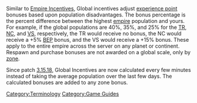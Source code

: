 Similar to [Empire Incentives](Empire_Incentives.md), Global
incentives adjust [experience point](BEP.md) bonuses based upon
population disadvantages. The bonus percentage is the percent difference
between the highest [empire](empire.md) population and yours.
For example, if the global populations are 40%, 35%, and 25% for the
[TR](Terran_Republic.md), [NC](New_Conglomerate.md), and [VS](Vanu_Sovereignty.md),
respectively, the TR would receive no bonus, the NC would receive a +5%
[BEP](BEP.md) bonus, and the VS would receive a +15% bonus.
These apply to the entire empire across the server on any planet or
continent. Respawn and purchase bonuses are not awarded on a global
scale, only by [zone](zone.md).

Since patch [3.15.18](3.md.15.18), Global Incentives are now
calculated every few minutes instead of taking the average population
over the last few days. The calculated bonuses are added to any zone
bonus.

[Category:Terminology](Category:Terminology.md) [Category:Game
Guides](Category:Game_Guides.md)
